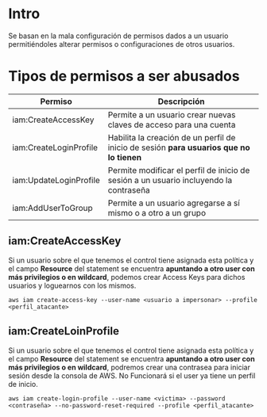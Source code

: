 # Intro

Se basan en la mala configuración de permisos dados a un usuario permitiéndoles alterar permisos o configuraciones de otros usuarios.

# Tipos de permisos a ser abusados

|Permiso | Descripción |
|----|---|
|iam:CreateAccessKey | Permite a un usuario crear nuevas claves de acceso para una cuenta |
|iam:CreateLoginProfile | Habilita la creación de un perfil de inicio de sesión **para usuarios que no lo tienen**|
|iam:UpdateLoginProfile | Permite modificar el perfil de inicio de sesión a un usuario incluyendo la contraseña |
|iam:AddUserToGroup| Permite a un usuario agregarse a sí mismo o a otro a un grupo |




## iam:CreateAccessKey

Si un usuario sobre el que tenemos el control tiene asignada esta política y el campo **Resource** del statement se encuentra **apuntando a otro user con más privilegios o en wildcard**, podemos crear Access Keys para dichos usuarios y loguearnos con los mismos.

    aws iam create-access-key --user-name <usuario a impersonar> --profile <perfil_atacante>

## iam:CreateLoinProfile

Si un usuario sobre el que tenemos el control tiene asignada esta política y el campo **Resource** del statement se encuentra **apuntando a otro user con más privilegios o en wildcard**, podremos crear una contrasea para iniciar sesión desde la consola de AWS. No Funcionará si el user ya tiene un perfil de inicio.

    aws iam create-login-profile --user-name <victima> --password <contraseña> --no-password-reset-required --profile <perfil_atacante>

